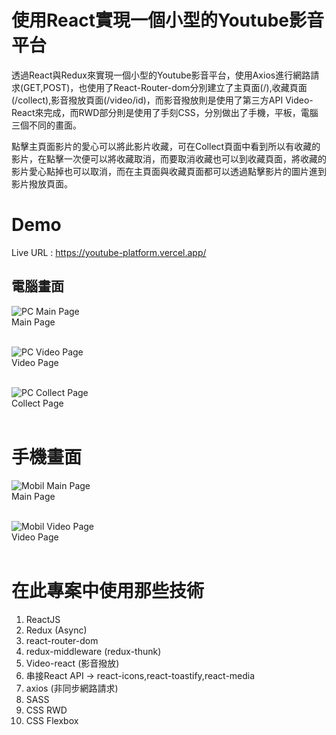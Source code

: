 # 使用React實現一個小型的Youtube影音平台
透過React與Redux來實現一個小型的Youtube影音平台，使用Axios進行網路請求(GET,POST)，也使用了React-Router-dom分別建立了主頁面(/),收藏頁面(/collect),影音撥放頁面(/video/id)，而影音撥放則是使用了第三方API Video-React來完成，而RWD部分則是使用了手刻CSS，分別做出了手機，平板，電腦三個不同的畫面。

點擊主頁面影片的愛心可以將此影片收藏，可在Collect頁面中看到所以有收藏的影片，在點擊一次便可以將收藏取消，而要取消收藏也可以到收藏頁面，將收藏的影片愛心點掉也可以取消，而在主頁面與收藏頁面都可以透過點擊影片的圖片進到影片撥放頁面。

# Demo
Live URL : https://youtube-platform.vercel.app/<br>

## 電腦畫面
![PC Main Page](https://ithelp.ithome.com.tw/upload/images/20200712/20124767cuoDqWRmve.png)<br>
Main Page<br><br>

![PC Video Page](https://ithelp.ithome.com.tw/upload/images/20200712/2012476746xF0OCTey.png)<br>
Video Page<br><br>

![PC Collect Page](https://ithelp.ithome.com.tw/upload/images/20200712/2012476746ttBbIuF6.png)<br>
Collect Page<br><br>

# 手機畫面
![Mobil Main Page](https://ithelp.ithome.com.tw/upload/images/20200712/20124767dbqwTUdo9L.png)<br>
Main Page<br><br>

![Mobil Video Page](https://ithelp.ithome.com.tw/upload/images/20200712/20124767lvYbT9OTRT.png)<br>
Video Page<br><br>

# 在此專案中使用那些技術
1. ReactJS
2. Redux (Async)
3. react-router-dom
4. redux-middleware (redux-thunk)
5. Video-react (影音撥放)
6. 串接React API -> react-icons,react-toastify,react-media
7. axios (非同步網路請求)
8. SASS
9. CSS RWD
10. CSS Flexbox
